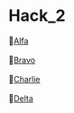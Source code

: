 # Hack_2

🔵[Alfa](https://github.com/Gminiss/hg_1_alfa.git)
<br><br>
🔵[Bravo](https://github.com/Gminiss/hg_1_bravo.git)
<br><br>
🔵[Charlie](https://github.com/Gminiss/hg_1_charlie.git)
<br><br>
🔵[Delta](https://github.com/Gminiss/hg_1_delta.git)
<br><br>
